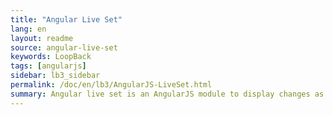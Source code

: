 ```yaml
---
title: "Angular Live Set"
lang: en
layout: readme
source: angular-live-set
keywords: LoopBack
tags: [angularjs]
sidebar: lb3_sidebar
permalink: /doc/en/lb3/AngularJS-LiveSet.html
summary: Angular live set is an AngularJS module to display changes as they are made to a collection of objects.
---
```


